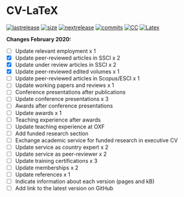 # CV-LaTeX

[![lastrelease](https://img.shields.io/badge/latest%20release-September%202019-orange.svg)](http://users.ox.ac.uk/~shil5311/files/cv.pdf) [![size](https://img.shields.io/badge/size-116kB-blue.svg)](http://users.ox.ac.uk/~shil5311/files/cv.pdf) [![nextrelease](https://img.shields.io/badge/next%20release-February%202020-red.svg)](https://github.com/bgonzalezbustamante/CV-LaTeX/blob/master/CHANGES.md) [![commits](https://img.shields.io/badge/commits-30-yellow.svg)](https://github.com/bgonzalezbustamante/CV-LaTeX/blob/master/CHANGES.md) [![CC](https://img.shields.io/badge/license-CC--BY--4.0-black)](https://creativecommons.org/licenses/by/4.0/) [![Latex](https://img.shields.io/badge/Made%20with-LaTeX-1f425f.svg)](https://www.latex-project.org/)

**Changes February 2020:** 
- [ ] Update relevant employment x 1
- [X] Update peer-reviewed articles in SSCI x 2
- [X] Update under review articles in SSCI x 2
- [X] Update peer-reviewed edited volumes x 1
- [ ] Update peer-reviewed articles in Scopus/ESCI x 1
- [ ] Update working papers and reviews x 1
- [ ] Conference presentations after publications
- [ ] Update conference presentations x 3
- [ ] Awards after conference presentations
- [ ] Update awards x 1
- [ ] Teaching experience after awards
- [ ] Update teaching experience at OXF
- [ ] Add funded research section
- [ ] Exchange academic service for funded research in executive CV
- [ ] Update service as country expert x 2
- [ ] Update service as peer-reviewer x 2
- [ ] Update training certifications x 3
- [ ] Update memberships x 2
- [ ] Update references x 1
- [ ] Indicate information about each version (pages and kB)
- [ ] Add link to the latest version on GitHub
